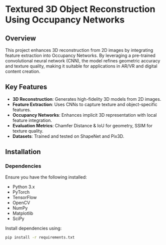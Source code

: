 # Textured 3D Object Reconstruction Using Occupancy Networks  

## **Overview**  
This project enhances 3D reconstruction from 2D images by integrating feature extraction into Occupancy Networks. By leveraging a pre-trained convolutional neural network (CNN), the model refines geometric accuracy and texture quality, making it suitable for applications in AR/VR and digital content creation.  

## **Key Features**  
- **3D Reconstruction**: Generates high-fidelity 3D models from 2D images.  
- **Feature Extraction**: Uses CNNs to capture texture and object-specific features.  
- **Occupancy Networks**: Enhances implicit 3D representation with local feature integration.  
- **Evaluation Metrics**: Chamfer Distance & IoU for geometry, SSIM for texture quality.  
- **Datasets**: Trained and tested on ShapeNet and Pix3D.  

## **Installation**  
### **Dependencies**  
Ensure you have the following installed:  
- Python 3.x  
- PyTorch  
- TensorFlow  
- OpenCV  
- NumPy  
- Matplotlib  
- SciPy  

Install dependencies using:  
```bash
pip install -r requirements.txt
